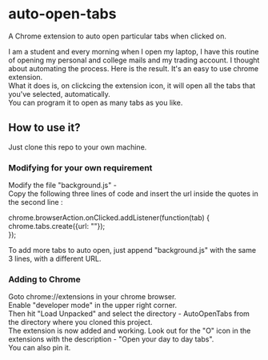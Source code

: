 # auto-open-tabs
A Chrome extension to auto open particular tabs when clicked on.   
   
I am a student and every morning when I open my laptop, I have this routine of opening my personal and college mails and my trading account. I thought about automating the   process. Here is the result. It's an easy to use chrome extension.    
What it does is, on clickcing the extension icon, it will open all the tabs that you've selected, automatically.    
You can program it to open as many tabs as you like.   
   
## How to use it?   
Just clone this repo to your own machine.   
   
### Modifying for your own requirement   

Modify the file "background.js" -    
Copy the following three lines of code and insert the url inside the quotes in the second line :   
   
chrome.browserAction.onClicked.addListener(function(tab) {   
  chrome.tabs.create({url: ""});   
});   
   
To add more tabs to auto open, just append "background.js" with the same 3 lines, with a different URL.   
   
### Adding to Chrome   
   
Goto chrome://extensions in your chrome browser.   
Enable "developer mode" in the upper right corner.   
Then hit "Load Unpacked" and select the directory - AutoOpenTabs from the directory where you cloned this project.   
The extension is now added and working. Look out for the "O" icon in the extensions with the description - "Open your day to day tabs".   
You can also pin it.   
